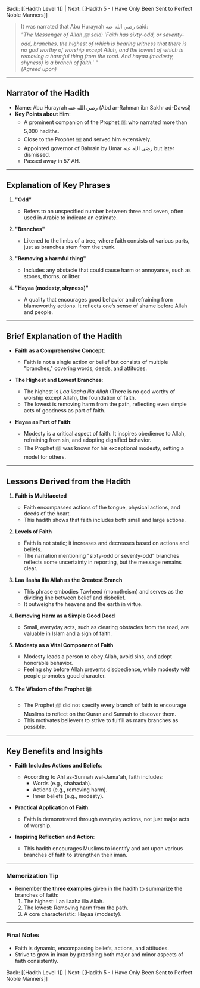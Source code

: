 Back: [[Hadith Level 1]] | Next: [[Hadith 5 - I Have Only Been Sent to Perfect Noble Manners]]

> It was narrated that Abu Hurayrah رضي الله عنه said:  
> *"The Messenger of Allah ﷺ said: 'Faith has sixty-odd, or seventy-odd, branches, the highest of which is bearing witness that there is no god worthy of worship except Allah, and the lowest of which is removing a harmful thing from the road. And hayaa (modesty, shyness) is a branch of faith.' "*  
> *(Agreed upon)*

---

## Narrator of the Hadith
- **Name**: Abu Hurayrah رضي الله عنه (Abd ar-Rahman ibn Sakhr ad-Dawsi)  
- **Key Points about Him**:  
  - A prominent companion of the Prophet ﷺ who narrated more than 5,000 hadiths.  
  - Close to the Prophet ﷺ and served him extensively.  
  - Appointed governor of Bahrain by Umar رضي الله عنه but later dismissed.  
  - Passed away in 57 AH.  

---

## Explanation of Key Phrases
1. **"Odd"**  
   - Refers to an unspecified number between three and seven, often used in Arabic to indicate an estimate.  

2. **"Branches"**  
   - Likened to the limbs of a tree, where faith consists of various parts, just as branches stem from the trunk.  

3. **"Removing a harmful thing"**  
   - Includes any obstacle that could cause harm or annoyance, such as stones, thorns, or litter.  

4. **"Hayaa (modesty, shyness)"**  
   - A quality that encourages good behavior and refraining from blameworthy actions. It reflects one’s sense of shame before Allah and people.  

---

## Brief Explanation of the Hadith
- **Faith as a Comprehensive Concept**:  
  - Faith is not a single action or belief but consists of multiple "branches," covering words, deeds, and attitudes.  

- **The Highest and Lowest Branches**:  
  - The highest is *Laa ilaaha illa Allah* (There is no god worthy of worship except Allah), the foundation of faith.  
  - The lowest is removing harm from the path, reflecting even simple acts of goodness as part of faith.  

- **Hayaa as Part of Faith**:  
  - Modesty is a critical aspect of faith. It inspires obedience to Allah, refraining from sin, and adopting dignified behavior.  
  - The Prophet ﷺ was known for his exceptional modesty, setting a model for others.  

---

## Lessons Derived from the Hadith
1. **Faith is Multifaceted**  
   - Faith encompasses actions of the tongue, physical actions, and deeds of the heart.  
   - This hadith shows that faith includes both small and large actions.  

2. **Levels of Faith**  
   - Faith is not static; it increases and decreases based on actions and beliefs.  
   - The narration mentioning "sixty-odd or seventy-odd" branches reflects some uncertainty in reporting, but the message remains clear.  

3. **Laa ilaaha illa Allah as the Greatest Branch**  
   - This phrase embodies Tawheed (monotheism) and serves as the dividing line between belief and disbelief.  
   - It outweighs the heavens and the earth in virtue.  

4. **Removing Harm as a Simple Good Deed**  
   - Small, everyday acts, such as clearing obstacles from the road, are valuable in Islam and a sign of faith.  

5. **Modesty as a Vital Component of Faith**  
   - Modesty leads a person to obey Allah, avoid sins, and adopt honorable behavior.  
   - Feeling shy before Allah prevents disobedience, while modesty with people promotes good character.  

6. **The Wisdom of the Prophet ﷺ**  
   - The Prophet ﷺ did not specify every branch of faith to encourage Muslims to reflect on the Quran and Sunnah to discover them.  
   - This motivates believers to strive to fulfill as many branches as possible.  

---

## Key Benefits and Insights
- **Faith Includes Actions and Beliefs**:  
   - According to Ahl as-Sunnah wal-Jama'ah, faith includes:  
     - Words (e.g., shahadah).  
     - Actions (e.g., removing harm).  
     - Inner beliefs (e.g., modesty).  

- **Practical Application of Faith**:  
   - Faith is demonstrated through everyday actions, not just major acts of worship.  

- **Inspiring Reflection and Action**:  
   - This hadith encourages Muslims to identify and act upon various branches of faith to strengthen their iman.  

---

### Memorization Tip
- Remember the **three examples** given in the hadith to summarize the branches of faith:  
  1. The highest: Laa ilaaha illa Allah.  
  2. The lowest: Removing harm from the path.  
  3. A core characteristic: Hayaa (modesty).  

---

### Final Notes
- Faith is dynamic, encompassing beliefs, actions, and attitudes.  
- Strive to grow in iman by practicing both major and minor aspects of faith consistently.  

Back: [[Hadith Level 1]] | Next: [[Hadith 5 - I Have Only Been Sent to Perfect Noble Manners]]